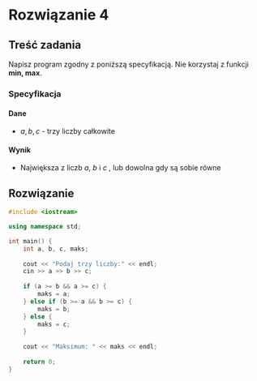 # Rozwiązanie 4

## Treść zadania

Napisz program zgodny z poniższą specyfikacją. Nie korzystaj z funkcji **min, max**.

### Specyfikacja

#### Dane

* $a, b, c$ - trzy liczby całkowite

#### Wynik

* Największa z liczb $a$, $b$ i $c$ , lub dowolna gdy są sobie równe

## Rozwiązanie

```cpp
#include <iostream>

using namespace std;

int main() {
    int a, b, c, maks;
    
    cout << "Podaj trzy liczby:" << endl;
    cin >> a >> b >> c;
    
    if (a >= b && a >= c) {
        maks = a;
    } else if (b >= a && b >= c) {
        maks = b;
    } else {
        maks = c;
    }
    
    cout << "Maksimum: " << maks << endl;
    
    return 0;
}
```
